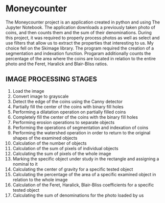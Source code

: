 # Moneycounter

The Moneycounter project is an application created in python and using The Jupyter Notebook. The application downloads a previously taken photo of coins, and then counts them and the sum of their denominations. During this project, it was required to properly process photos as well as select and use filters that allow us to extract the properties that interesting to us. My choice fell on the Skimage library. The program required the creation of a segmentation and indexation function. Progaram additionally counts the percentage of the area where the coins are located in relation to the entire photo and the Feret, Haralick and Blair-Bliss ratios.

## IMAGE PROCESSING STAGES

1. Load the image
2. Convert image to grayscale
3. Detect the edge of the coins using the Canny detector
4. Partially fill the center of the coins with binary fill holes
5. Performing a dilatation operation on partially filled coins
6. Completely fill the center of the coins with the binary fill holes
7. Performing erosion operations to separate objects
8. Performing the operations of segmentation and indexation of coins
9. Performing the watershed operation in order to return to the original shapes of the examined objects
10. Calculation of the number of objects
11. Calculation of the sum of pixels of individual objects
12. Calculating the sum of pixels of the whole image
13. Marking the specific object under study in the rectangle and assigning a nominal to it
14. Calculating the center of gravity for a specific tested object
15. Calculating the percentage of the area of ​​a specific examined object in relation to the whole image
16. Calculation of the Feret, Haralick, Blair-Bliss coefficients for a specific tested object
17. Calculating the sum of denominations for the photo loaded by us

